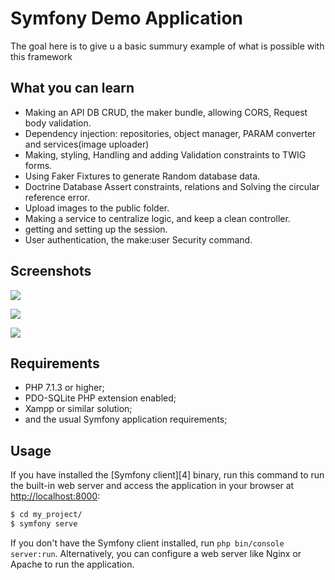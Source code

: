 Symfony Demo Application
========================

The goal here is to give u a basic summury example of what is possible with this framework

What you can learn
------------------

 * Making an API DB CRUD, the maker bundle, allowing CORS, Request body validation.
 * Dependency injection: repositories, object manager, PARAM converter and services(image uploader)
 * Making, styling, Handling and adding Validation constraints to TWIG forms.
 * Using Faker Fixtures to generate Random database data.
 * Doctrine Database Assert constraints, relations and Solving the circular reference error.
 * Upload images to the public folder.
 * Making a service to centralize logic, and keep a clean controller.
 * getting and setting up the session.
 * User authentication, the make:user Security command.  

Screenshots
-----------

![](https://i.imgur.com/g8HtDv2.png)

![](https://i.imgur.com/bX3xoAg.png)

![](https://i.imgur.com/RkiZh16.png)

Requirements
------------

  * PHP 7.1.3 or higher;
  * PDO-SQLite PHP extension enabled;
  * Xampp or similar solution;
  * and the usual Symfony application requirements;

Usage
-----

<!-- There's no need to configure anything to run the application.  -->

If you have installed the [Symfony client][4] binary, run this command to run the built-in
web server and access the application in your browser at <http://localhost:8000>:

```bash
$ cd my_project/
$ symfony serve
```

If you don't have the Symfony client installed, run `php bin/console server:run`.
Alternatively, you can configure a web server like Nginx or Apache to run
the application.
